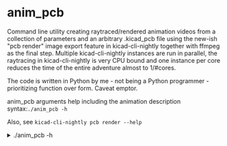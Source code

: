 # anim_pcb
Command line utility creating raytraced/rendered animation videos from a collection of parameters and an arbitrary .kicad_pcb file using the new-ish "pcb render" image export feature in kicad-cli-nightly together with ffmpeg as the final step. Multiple kicad-cli-nightly instances are run in parallel, the raytracing in kicad-cli-nightly is very CPU bound and one instance per core reduces the time of the entire adventure almost to 1/#cores.

The code is written in Python by me - not being a Python programmer - prioritizing function over form. Caveat emptor.

anim_pcb arguments help including the animation description syntax:`./anim_pcb -h`

Also, see `kicad-cli-nightly pcb render --help`


<details>
<summary>./anim_pcb -h</summary>
```
[...]$ ./anim_pcb.py -h
usage: anim_pcb.py [-h] [-d] [-nc] [-C] [--cli </path/to/kicad-cli>] [--dry-run] [--ffmpeg </path/to/ffmpeg>] [--fps <integer>]
                   [--img_format jpg|png] [-j <integer>] [--out <file>] [--tmpdir <directory>] [--kc-background transparent|opaque]
                   [--kc-quality basic|high|user] [--kc-preset <preset>] [--kc-floor] [--no-kc-perspective] --in <file> --res <XxY> -s
                   <segm_expr>

Parallellized PCB animation video creation by calling multiple kicad-cli-nightly instances repeatedly to render the individual frames, then optionally joining the created image files to a video with ffmpeg.

options:
  -h, --help            show this help message and exit
  -d, --debug           debug mode
  -nc, --nocolor, --nocolour
                        disable color output in terminal messages
  -C, --overwrite       overwrite existing images
  --cli </path/to/kicad-cli>
                        kicad-cli executable (default: kicad-cli-nightly)
  --dry-run             go through all motions except modifying any files
  --ffmpeg </path/to/ffmpeg>
                        ffmpeg executable (default: ffmpeg)
  --fps <integer>       video framerate (default: 30)
  --img_format jpg|png  image format of frames (default: png)
  -j <integer>, --jobs <integer>
                        maximum number of concurrent jobs, [1..8] (default: 8)
  --out <file>          output video file, e.g. "video.mp4". If absent, the frames will be rendered but no video created
  --tmpdir <directory>  tmp file directory (default: .)

options used when calling kicad-cli[-nightly]:
  --kc-background transparent|opaque
                        (default: transparent)
  --kc-quality basic|high|user
                        (default: high)
  --kc-preset <preset>  (default: follow_pcb_editor)
  --kc-floor            (default: not used)
  --no-kc-perspective   do NOT use --perspective (default: False)

required arguments:
  --in <file>           .kicad_pcb file
  --res <XxY>           target video resolution, e.g. 640x480
  -s <segm_expr>, --segment <segm_expr>
                        add video segment. More than one --segment can be specified. See below for syntax.

Rotation and zoom seem usable, pan and pivot are more or less untested.

Multiple --segment args can be used. The resulting video will have them following each other in-order. The "from"-params of the 2nd segment should in that case be equal to the "toward"-params of the 1st, etc for continuous, seamless movement.

############### --segment "segm_expr" indepth ###############

Whitespace separating parts can be any length.

"1.3s   z(0.9) rot(1, 2, 3) pan(0,0,0) piv(0,0,0) ->            z(0.9) rot(4, 5, 6) pan(0,0,0) piv(0,0,0)"

Semiformal syntax description of segm_expr:

segm_expr       ::= dur_expr WS from_expr WS "->" WS toward_expr
from_expr       ::= toward_expr
toward_expr     ::= [zoom_expr] [rot_expr] [pan_expr] [piv_expr]
dur_expr        ::= floatnumber ("s" | "ms")
zoom_expr       ::= "z" "(" [WS] floatnumber [WS] ")"
rot_expr        ::= "rot" "(" [WS] rotax [WS] "," [WS] rotay [WS] "," [WS] rotaz [WS] ")"
pan_expr        ::= "pan" "(" [WS] panax [WS] "," [WS] panay [WS] "," [WS] panaz [WS] ")"
piv_expr        ::= "piv" "(" [WS] pivx [WS] "," [WS] pivy [WS] "," [WS] pivz [WS] ")"
rotax..z        ::= floatnumber
panax..z        ::= floatnumber
pivx..z         ::= floatnumber
WS                      ::= (SP | TAB | NEWLINE)*

Animation is made by interpolating the positional parameters between (from_expr) and (toward_expr) in the intermediate frames.

It's questionable if pivot animation is useful, but it can be, in the interest of flexibility.

(duration) is the target playing time of the animation segment. The animation segment will consist of (fps * duration in s) frames.

(zoom) is the camera zoomin. If absent, 1.0 is used.

(rotax, rotay, rotaz) define the PCBs rotation around the x,y,z-axii. If absent, (0,0,0) are used. kicad-cli-nightly seems to dislike angles outside the [-360..360] range, so don't use values outside this. TODO remainder division/normalize/direction arithmetic.

(panax, panay, panaz) define, if included, the viewpoint's panning.

(pivx, pivy, pivz) define, if included, the rotation pivot of the PCB in centimeters relative to its center.

############### Examples of segment expressions ###############
--segment "1500ms rot(0,0,0) -> rot(-180,30,45)"

equivalent generously fertilized with whitespace:
--segment "1.5s         rot(0, 0, 0)  ->    rot(-180, 30,   45)"

With two segments, first a 2s slow rotation, then a faster 1s one backwards to the video starting point:
--segment "2s   z(0.9)  rot(0,0,0)               ->     z(0.9) rot(-180,30,45)" --segment "1s   z(0.9)  rot(-180,30,45)  ->     z(0.9) rot(0,0,0)"

Zoom in from afar while rotating:
--segment "3s z(0.1) rot(90,90,0) -> z(0.9) rot(0,0,0)"
```
</details>


## Demo case 1

```
[...]$ ./anim_pcb.py --overwrite --tmpdir dc1tmp --img_format jpg --fps 60 -j 7 --res 1280x1280 -s "3s z(0.4) rot(0,90,0)  piv(0,0,0) pan(10,20,30) -> z(0.9) pan(0,0,0) rot(0,0,0) piv(-5,7,0)" -s "5s z(0.9) piv(-5,7,0) rot(0,0,0) -> z(0.9) piv(0,0,0) rot(180,0,180)" -s "2s z(0.9) rot(180,0,180) pan(0,0,0) -> z(0.4) pan(10,20,30) rot(0,90,0)" --in ../../universellt_pcb/universellt_pcb.kicad_pcb --out video.mp4

[...]$ ls -l video.mp4
-rw-r--r-- 1 anders anders 20080286 16 apr 10.02 video.mp4
```

The resulting video looks nice, but is uncomfortably large, so I don't add it to the repository, lest GitHub's patience be tried. Instead, I use ImageMagick to create a montage/video contact sheet from the rendered images:

```
[...]$ magick montage ./dc1tmp/universellt_pcb.kicad_pcb.FRAME*.jpg -tile 16x  -geometry 48x48+0+0 assets/dc1.jpg
```

![Resulting image](/assets/dc1.jpg)

